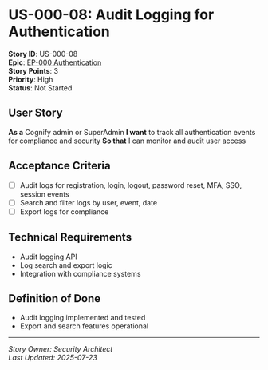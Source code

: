 # US-000-08: Audit Logging for Authentication

**Story ID**: US-000-08  
**Epic**: [EP-000 Authentication](../epics/EP-000-Authentication.md)  
**Story Points**: 3  
**Priority**: High  
**Status**: Not Started  

## User Story
**As a** Cognify admin or SuperAdmin
**I want** to track all authentication events for compliance and security
**So that** I can monitor and audit user access

## Acceptance Criteria
- [ ] Audit logs for registration, login, logout, password reset, MFA, SSO, session events
- [ ] Search and filter logs by user, event, date
- [ ] Export logs for compliance

## Technical Requirements
- Audit logging API
- Log search and export logic
- Integration with compliance systems

## Definition of Done
- Audit logging implemented and tested
- Export and search features operational

---
*Story Owner: Security Architect*  
*Last Updated: 2025-07-23*
